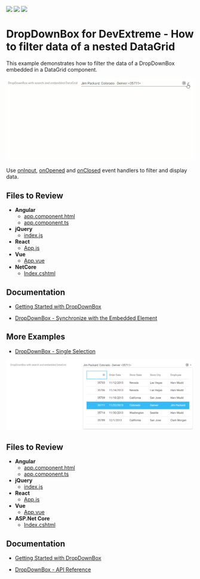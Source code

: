 <!-- default badges list -->
![](https://img.shields.io/endpoint?url=https://codecentral.devexpress.com/api/v1/VersionRange/128584234/19.2.3%2B)
[![](https://img.shields.io/badge/Open_in_DevExpress_Support_Center-FF7200?style=flat-square&logo=DevExpress&logoColor=white)](https://supportcenter.devexpress.com/ticket/details/T519278)
[![](https://img.shields.io/badge/📖_How_to_use_DevExpress_Examples-e9f6fc?style=flat-square)](https://docs.devexpress.com/GeneralInformation/403183)
<!-- default badges end -->

# DropDownBox for DevExtreme - How to filter data of a nested DataGrid

This example demonstrates how to filter the data of a DropDownBox embedded in a DataGrid component.

![DropDownBox filtering](./dropdownbox-filtering.gif)

Use [onInput](https://js.devexpress.com/Documentation/ApiReference/UI_Components/dxDropDownBox/Configuration/#onInput), [onOpened](https://js.devexpress.com/Documentation/ApiReference/UI_Components/dxDropDownBox/Configuration/#onOpened) and [onClosed](https://js.devexpress.com/Documentation/ApiReference/UI_Components/dxDropDownBox/Configuration/#onClosed) event handlers to filter and display data.

## Files to Review

- **Angular**
    - [app.component.html](Angular/src/app/app.component.html)
    - [app.component.ts](Angular/src/app/app.component.ts)
- **jQuery**
    - [index.js](jQuery/src/index.js)
- **React**
    - [App.js](React/src/App.js)
- **Vue**
    - [App.vue](Vue/src/App.vue)
- **NetCore**
    - [Index.cshtml](ASP.Net%20Core/ASP.Net%20Core/Views/Home/Index.cshtml)

## Documentation

- [Getting Started with DropDownBox](https://js.devexpress.com/Documentation/Guide/UI_Components/DropDownBox/Getting_Started_with_DropDownBox/)

- [DropDownBox - Synchronize with the Embedded Element](https://js.devexpress.com/Documentation/Guide/UI_Components/DropDownBox/Synchronize_with_the_Embedded_Element/)

## More Examples

- [DropDownBox - Single Selection](https://js.devexpress.com/Demos/WidgetsGallery/Demo/DropDownBox/SingleSelection)

<div align="center"><img alt="DevExtreme DropDownBox - How to filter data of a nested widget when a user types text into the editor" src="dropdownbox-for-filtering.png" /></div>

## Files to Review

- **Angular**
    - [app.component.html](Angular/src/app/app.component.html)
    - [app.component.ts](Angular/src/app/app.component.ts)
- **jQuery**
    - [index.js](jQuery/src/index.js)
- **React**
    - [App.js](React/src/App.js)
- **Vue**
    - [App.vue](Vue/src/App.vue)
- **ASP.Net Core**    
    - [Index.cshtml](ASP.NET%20Core/ASP.NET%20Core/Views/Home/Index.cshtml)

## Documentation

- [Getting Started with DropDownBox](https://js.devexpress.com/Documentation/Guide/UI_Components/DropDownBox/Getting_Started_with_DropDownBox/)

- [DropDownBox - API Reference](https://js.devexpress.com/Documentation/ApiReference/UI_Components/dxDropDownBox/)

